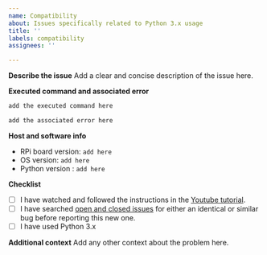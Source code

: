 ```yaml
---
name: Compatibility
about: Issues specifically related to Python 3.x usage
title: ''
labels: compatibility
assignees: ''

---
```


**Describe the issue**
Add a clear and concise description of the issue here.

**Executed command and associated error**
```sh
add the executed command here
```
```Python
add the associated error here
```

**Host and software info**
- RPi board version: `add here`
- OS version: `add here`
- Python version : `add here`

**Checklist**
- [ ] I have watched and followed the instructions in the [Youtube tutorial](https://www.youtube.com/watch?v=fR5XhHYzUK0).
- [ ] I have searched [open and closed issues](https://github.com/the-raspberry-pi-guy/lcd/issues) for either an identical or similar bug before reporting this new one.
- [ ] I have used Python 3.x

**Additional context**
Add any other context about the problem here.
